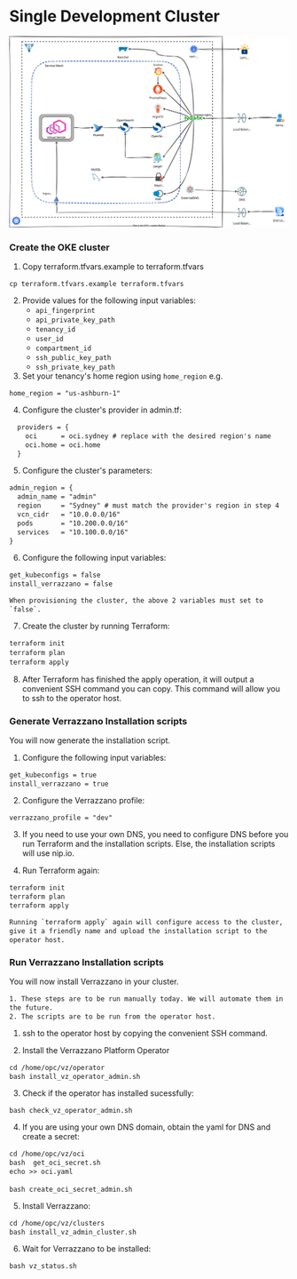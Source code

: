 # Single Development Cluster

![Single Cluster](../images/singlecluster.svg)

### Create the OKE cluster

1. Copy terraform.tfvars.example to terraform.tfvars

```bash, editable
cp terraform.tfvars.example terraform.tfvars
```
2. Provide values for the following input variables: 
   - `api_fingerprint`
   - `api_private_key_path`
   - `tenancy_id`
   - `user_id`
   - `compartment_id`
   - `ssh_public_key_path`
   - `ssh_private_key_path`
3. Set your tenancy's home region using `home_region` e.g.

```terraform, editable
home_region = "us-ashburn-1"
```

4. Configure the cluster's provider in admin.tf:

```terraform, editable
  providers = {
    oci      = oci.sydney # replace with the desired region's name
    oci.home = oci.home
  }
```

5. Configure the cluster's parameters:

```terraform,editable
admin_region = {
  admin_name = "admin"
  region     = "Sydney" # must match the provider's region in step 4
  vcn_cidr   = "10.0.0.0/16"
  pods       = "10.200.0.0/16"
  services   = "10.100.0.0/16"
}
```
6. Configure the following input variables:

```
get_kubeconfigs = false
install_verrazzano = false
```
```admonish important
When provisioning the cluster, the above 2 variables must set to `false`.
```

7. Create the cluster by running Terraform:

```bash
terraform init
terraform plan
terraform apply
```

8. After Terraform has finished the apply operation, it will output a convenient SSH command you can copy. This command will allow you to ssh to the operator host.

### Generate Verrazzano Installation scripts

You will now generate the installation script.

1. Configure the following input variables:

```
get_kubeconfigs = true
install_verrazzano = true
```

2. Configure the Verrazzano profile:

```
verrazzano_profile = "dev"
```

3. If you need to use your own DNS, you need to configure DNS before you run Terraform and the installation scripts. Else, the installation scripts will use nip.io.

4. Run Terraform again:
```
terraform init
terraform plan
terraform apply
```

```admonish tip
Running `terraform apply` again will configure access to the cluster, give it a friendly name and upload the installation script to the operator host.
```

### Run Verrazzano Installation scripts

You will now install Verrazzano in your cluster.

```admonish tip
1. These steps are to be run manually today. We will automate them in the future.
2. The scripts are to be run from the operator host. 
```

1. ssh to the operator host by copying the convenient SSH command.

2. Install the Verrazzano Platform Operator

```
cd /home/opc/vz/operator
bash install_vz_operator_admin.sh
```

3. Check if the operator has installed sucessfully:

```
bash check_vz_operator_admin.sh
```

4. If you are using your own DNS domain, obtain the yaml for DNS and create a secret:

```
cd /home/opc/vz/oci
bash  get_oci_secret.sh
echo >> oci.yaml

bash create_oci_secret_admin.sh
```

5. Install Verrazzano:

```
cd /home/opc/vz/clusters
bash install_vz_admin_cluster.sh
```

6. Wait for Verrazzano to be installed:

```
bash vz_status.sh
```